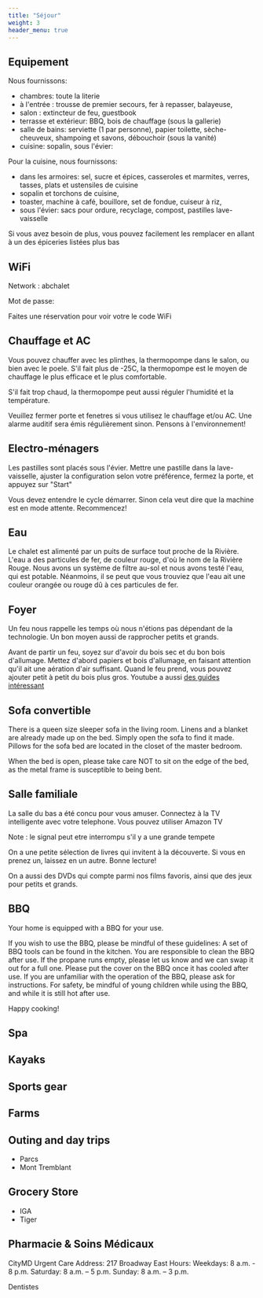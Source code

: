 ```yaml
---
title: "Séjour"
weight: 3
header_menu: true
---
```


## Equipement

Nous fournissons:

* chambres: toute la literie
* à l'entrée : trousse de premier secours, fer à repasser, balayeuse, 
* salon : extincteur de feu, guestbook
* terrasse et extérieur: BBQ, bois de chauffage (sous la gallerie)
* salle de bains: serviette (1 par personne), papier toilette, sèche-cheuveux, shampoing et savons, débouchoir (sous la vanité)
* cuisine: sopalin, sous l'évier: 

Pour la cuisine, nous fournissons:
* dans les armoires: sel, sucre et épices, casseroles et marmites, verres, tasses, plats et ustensiles de cuisine
* sopalin et torchons de cuisine,
* toaster, machine à café, bouillore, set de fondue, cuiseur à riz,
* sous l'évier: sacs pour ordure, recyclage, compost, pastilles lave-vaisselle

Si vous avez besoin de plus, vous pouvez facilement les remplacer en allant à un des épiceries listées plus bas

## WiFi

Network : abchalet

Mot de passe: <div id="template-guestcode">Faites une réservation pour voir votre le code WiFi</div>

## Chauffage et AC

Vous pouvez chauffer avec les plinthes, la thermopompe dans le salon, ou bien avec le poele. S'il fait plus de -25C, la thermopompe est le moyen de chauffage le plus efficace et le plus comfortable. 

S'il fait trop chaud, la thermopompe peut aussi réguler l'humidité et la température.

Veuillez fermer porte et fenetres si vous utilisez le chauffage et/ou AC. Une alarme auditif sera émis régulièrement sinon. Pensons à l'environnement!

## Electro-ménagers

Les pastilles sont placés sous l'évier. Mettre une pastille dans la lave-vaisselle, ajuster la configuration selon votre préférence, fermez la porte, et appuyez sur "Start"

Vous devez entendre le cycle démarrer. Sinon cela veut dire que la machine est en mode attente. Recommencez!

## Eau

Le chalet est alimenté par un puits de surface tout proche de la Rivière. L'eau a des particules de fer, de couleur rouge, d'où le nom de la Rivière Rouge. Nous avons un système de filtre au-sol et nous avons testé l'eau, qui est potable. Néanmoins, il se peut que vous trouviez que l'eau ait une couleur orangée ou rouge dû à ces particules de fer.

## Foyer

Un feu nous rappelle les temps où nous n'étions pas dépendant de la technologie. Un bon moyen aussi de rapprocher petits et grands.

Avant de partir un feu, soyez sur d'avoir du bois sec et du bon bois d'allumage. Mettez d'abord papiers et bois d'allumage, en faisant attention qu'il ait une aération d'air suffisant. Quand le feu prend, vous pouvez ajouter petit à petit du bois plus gros. Youtube a aussi [des guides intéressant](https://www.youtube.com/watch?v=rs8Bwk8vcqs)

## Sofa convertible

There is a queen size sleeper sofa in the living room.  Linens and a blanket are already made up on the bed. Simply open the sofa to find it made.  Pillows for the sofa bed are located in the closet of the master bedroom.

When the bed is open, please take care NOT to sit on the edge of the bed, as the metal frame is susceptible to being bent.

## Salle familiale

La salle du bas a été concu pour vous amuser. Connectez à la TV intelligente avec votre telephone. Vous pouvez utiliser Amazon TV 

Note : le signal peut etre interrompu s'il y a une grande tempete

On a une petite sélection de livres qui invitent à la découverte. Si vous en prenez un, laissez en un autre. Bonne lecture!

On a aussi des DVDs qui compte parmi nos films favoris, ainsi que des jeux pour petits et grands.

## BBQ

Your home is equipped with a BBQ for your use.  

If you wish to use the BBQ, please be mindful of these guidelines:
A set of BBQ tools can be found in the kitchen.
You are responsible to clean the BBQ after use.
If the propane runs empty, please let us know and we can swap it out for a full one.
Please put the cover on the BBQ once it has cooled after use.
If you are unfamiliar with the operation of the BBQ, please ask for instructions.
For safety, be mindful of young children while using the BBQ, and while it is still hot after use.

Happy cooking!

## Spa

## Kayaks

## Sports gear

## Farms

## Outing and day trips
* Parcs
* Mont Tremblant

## Grocery Store
* IGA
* Tiger

## Pharmacie & Soins Médicaux

CityMD Urgent Care
Address: 217 Broadway East 
Hours: 
Weekdays: 8 a.m. - 8 p.m.
Saturday: 8 a.m. – 5 p.m.
Sunday: 8 a.m. – 3 p.m.


Dentistes